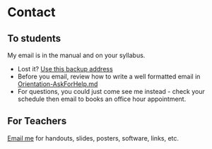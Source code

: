 # Contact
## To students
My email is in the manual and on your syllabus. 

* Lost it? <a href="mailto:notmyrealaddressjustaspamfilter@alba-english.com">Use this backup address</a> 
* Before you email, review how to write a well formatted email in [Orientation-AskForHelp.md](Orientation-AskForHelp)
* For questions, you could just come see me instead - check your schedule then email to books an office hour appointment. 

## For Teachers 
<a href="mailto:notmyrealaddressjustaspamfilter@alba-english.com">Email me</a> for handouts, slides, posters, software, links, etc.  